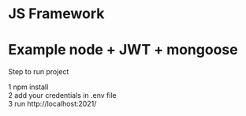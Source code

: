 # JS Framework
# Example node + JWT + mongoose

Step to run project

1 npm install <br>
2 add your credentials in .env file<br>
3 run http://localhost:2021/
